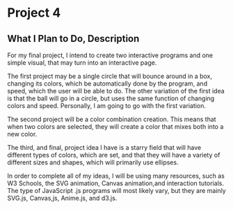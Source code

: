 # Project 4

## What I Plan to Do, Description

For my final project, I intend to create two interactive programs and one simple visual, that may turn into an interactive page. 

The first project may be a single circle that will bounce around in a box, changing its colors, which be automatically done by the program, and speed, which the user will be able to do. The other variation of the first idea is that the ball will go in a circle, but uses the same function of changing colors and speed. Personally, I am going to go with the first variation. 

The second project will be a color combination creation. This means that when two colors are selected, they will create a color that mixes both into a new color. 

The third, and final, project idea I have is a starry field that will have different types of colors, which are set, and that they will have a variety of different sizes and shapes, which will primarily use ellipses.

In order to complete all of my ideas, I will be using many resources, such as W3 Schools, the SVG animation, Canvas animation,and interaction tutorials. The type of JavaScript .js programs will most likely vary, but they are mainly SVG.js, Canvas,js, Anime.js, and d3.js.

